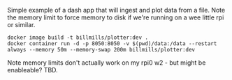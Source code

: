 Simple example of a dash app that will ingest and plot data from a file. Note the memory limit to force memory to disk if we're running on a wee little rpi or similar. 

```
docker image build -t billmills/plotter:dev .
docker container run -d -p 8050:8050 -v $(pwd)/data:/data --restart always --memory 50m --memory-swap 200m billmills/plotter:dev
```

Note memory limits don't actually work on my rpi0 w2 - but might be enableable? TBD.
